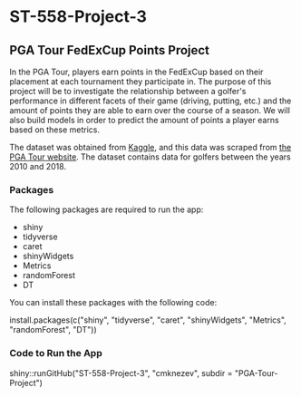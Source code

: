 # ST-558-Project-3

## PGA Tour FedExCup Points Project 

In the PGA Tour, players earn points in the FedExCup based on their placement at each tournament they participate in. The purpose of this project will be to investigate the relationship between a golfer's performance in different facets of their game (driving, putting, etc.) and the amount of points they are able to earn over the course of a season. We will also build models in order to predict the amount of points a player earns based on these metrics.   

The dataset was obtained from [Kaggle](https://www.kaggle.com/datasets/jmpark746/pga-tour-data-2010-2018), and this data was scraped from [the PGA Tour website](https://www.pgatour.com/stats.html). The dataset contains data for golfers between the years 2010 and 2018.   

### Packages 

The following packages are required to run the app:   

- shiny   
- tidyverse    
- caret    
- shinyWidgets    
- Metrics    
- randomForest    
- DT     


You can install these packages with the following code:   

install.packages(c("shiny", "tidyverse", "caret", "shinyWidgets", 
                   "Metrics", "randomForest", "DT"))     

### Code to Run the App 

shiny::runGitHub("ST-558-Project-3", "cmknezev", subdir = "PGA-Tour-Project")
